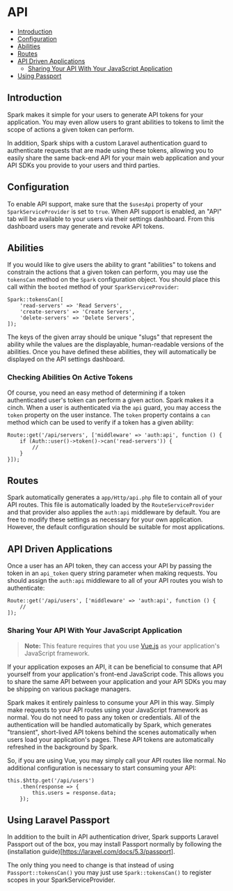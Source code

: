# API

- [Introduction](#introduction)
- [Configuration](#configuration)
- [Abilities](#abilities)
- [Routes](#routes)
- [API Driven Applications](#api-driven-applications)
    - [Sharing Your API With Your JavaScript Application](#sharing-your-api)
- [Using Passport](#using-laravel-passport)

<a name="introduction"></a>
## Introduction

Spark makes it simple for your users to generate API tokens for your application. You may even allow users to grant abilities to tokens to limit the scope of actions a given token can perform.

In addition, Spark ships with a custom Laravel authentication guard to authenticate requests that are made using these tokens, allowing you to easily share the same back-end API for your main web application and your API SDKs you provide to your users and third parties.

<a name="configuration"></a>
## Configuration

To enable API support, make sure that the `$usesApi` property of your `SparkServiceProvider` is set to `true`. When API support is enabled, an "API" tab will be available to your users via their settings dashboard. From this dashboard users may generate and revoke API tokens.

<a name="abilities"></a>
## Abilities

If you would like to give users the ability to grant "abilities" to tokens and constrain the actions that a given token can perform, you may use the `tokensCan` method on the `Spark` configuration object. You should place this call within the `booted` method of your `SparkServiceProvider`:

    Spark::tokensCan([
        'read-servers' => 'Read Servers',
        'create-servers' => 'Create Servers',
        'delete-servers' => 'Delete Servers',
    ]);

The keys of the given array should be unique "slugs" that represent the ability while the values are the displayable, human-readable versions of the abilities. Once you have defined these abilities, they will automatically be displayed on the API settings dashboard.

### Checking Abilities On Active Tokens

Of course, you need an easy method of determining if a token authenticated user's token can perform a given action. Spark makes it a cinch. When a user is authenticated via the `api` guard, you may access the `token` property on the user instance. The `token` property contains a `can` method which can be used to verify if a token has a given ability:

    Route::get('/api/servers', ['middleware' => 'auth:api', function () {
        if (Auth::user()->token()->can('read-servers')) {
            //
        }
    }]);

<a name="routes"></a>
## Routes

Spark automatically generates a `app/Http/api.php` file to contain all of your API routes. This file is automatically loaded by the `RouteServiceProvider` and that provider also applies the `auth:api` middleware by default. You are free to modify these settings as necessary for your own application. However, the default configuration should be suitable for most applications.

<a name="api-driven-applications"></a>
## API Driven Applications

Once a user has an API token, they can access your API by passing the token in an `api_token` query string parameter when making requests. You should assign the `auth:api` middleware to all of your API routes you wish to authenticate:

    Route::get('/api/users', ['middleware' => 'auth:api', function () {
        //
    ]);

<a name="sharing-your-api"></a>
### Sharing Your API With Your JavaScript Application

> **Note:** This feature requires that you use [Vue.js](https://vuejs.org) as your application's JavaScript framework.

If your application exposes an API, it can be beneficial to consume that API yourself from your application's front-end JavaScript code. This allows you to share the same API between your application and your API SDKs you may be shipping on various package managers.

Spark makes it entirely painless to consume your API in this way. Simply make requests to your API routes using your JavaScript framework as normal. You do not need to pass any token or credentials. All of the authentication will be handled automatically by Spark, which generates "transient", short-lived API tokens behind the scenes automatically when users load your application's pages. These API tokens are automatically refreshed in the background by Spark.

So, if you are using Vue, you may simply call your API routes like normal. No additional configuration is necessary to start consuming your API:

    this.$http.get('/api/users')
        .then(response => {
            this.users = response.data;
        });


<a name="using-laravel-passport"></a>
## Using Laravel Passport

In addition to the built in API authentication driver, Spark supports Laravel Passport out of the box, you may install Passport normally by following the (installation guide)[https://laravel.com/docs/5.3/passport].

The only thing you need to change is that instead of using `Passport::tokensCan()` you may just use `Spark::tokensCan()` to register scopes in your SparkServiceProvider.